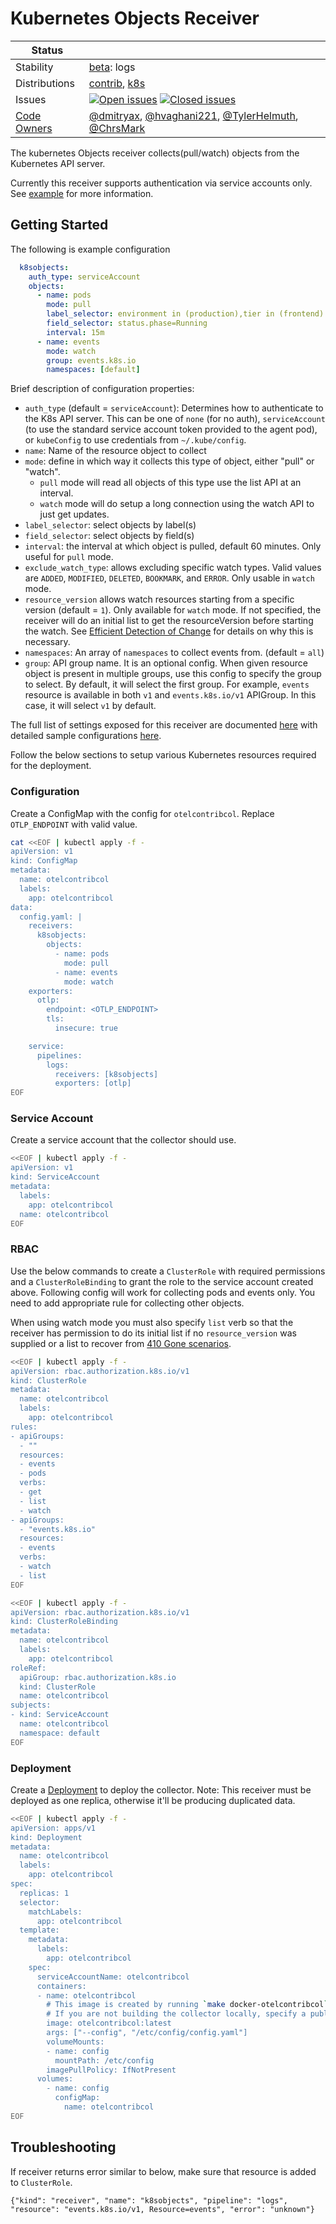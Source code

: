 # Kubernetes Objects Receiver

<!-- status autogenerated section -->
| Status        |           |
| ------------- |-----------|
| Stability     | [beta]: logs   |
| Distributions | [contrib], [k8s] |
| Issues        | [![Open issues](https://img.shields.io/github/issues-search/open-telemetry/opentelemetry-collector-contrib?query=is%3Aissue%20is%3Aopen%20label%3Areceiver%2Fk8sobjects%20&label=open&color=orange&logo=opentelemetry)](https://github.com/open-telemetry/opentelemetry-collector-contrib/issues?q=is%3Aopen+is%3Aissue+label%3Areceiver%2Fk8sobjects) [![Closed issues](https://img.shields.io/github/issues-search/open-telemetry/opentelemetry-collector-contrib?query=is%3Aissue%20is%3Aclosed%20label%3Areceiver%2Fk8sobjects%20&label=closed&color=blue&logo=opentelemetry)](https://github.com/open-telemetry/opentelemetry-collector-contrib/issues?q=is%3Aclosed+is%3Aissue+label%3Areceiver%2Fk8sobjects) |
| [Code Owners](https://github.com/open-telemetry/opentelemetry-collector-contrib/blob/main/CONTRIBUTING.md#becoming-a-code-owner)    | [@dmitryax](https://www.github.com/dmitryax), [@hvaghani221](https://www.github.com/hvaghani221), [@TylerHelmuth](https://www.github.com/TylerHelmuth), [@ChrsMark](https://www.github.com/ChrsMark) |

[beta]: https://github.com/open-telemetry/opentelemetry-collector/blob/main/docs/component-stability.md#beta
[contrib]: https://github.com/open-telemetry/opentelemetry-collector-releases/tree/main/distributions/otelcol-contrib
[k8s]: https://github.com/open-telemetry/opentelemetry-collector-releases/tree/main/distributions/otelcol-k8s
<!-- end autogenerated section -->

The kubernetes Objects receiver collects(pull/watch) objects from the Kubernetes API server.

Currently this receiver supports authentication via service accounts only.
See [example](#example) for more information.

## Getting Started

The following is example configuration

```yaml
  k8sobjects:
    auth_type: serviceAccount
    objects:
      - name: pods
        mode: pull
        label_selector: environment in (production),tier in (frontend)
        field_selector: status.phase=Running
        interval: 15m
      - name: events
        mode: watch
        group: events.k8s.io
        namespaces: [default]
```

Brief description of configuration properties:
- `auth_type` (default = `serviceAccount`): Determines how to authenticate to
the K8s API server. This can be one of `none` (for no auth), `serviceAccount`
(to use the standard service account token provided to the agent pod), or
`kubeConfig` to use credentials from `~/.kube/config`.
- `name`: Name of the resource object to collect
- `mode`: define in which way it collects this type of object, either "pull" or "watch".
  - `pull` mode will read all objects of this type use the list API at an interval.
  - `watch` mode will do setup a long connection using the watch API to just get updates.
- `label_selector`: select objects by label(s)
- `field_selector`: select objects by field(s)
- `interval`: the interval at which object is pulled, default 60 minutes. Only useful for `pull` mode.
- `exclude_watch_type`: allows excluding specific watch types. Valid values are `ADDED`, `MODIFIED`, `DELETED`, `BOOKMARK`, and `ERROR`. Only usable in `watch` mode.
- `resource_version` allows watch resources starting from a specific version (default = `1`). Only available for `watch` mode. If not specified, the receiver will do an initial list to get the resourceVersion before starting the watch. See [Efficient Detection of Change](https://kubernetes.io/docs/reference/using-api/api-concepts/#efficient-detection-of-changes) for details on why this is necessary.
- `namespaces`: An array of `namespaces` to collect events from. (default = `all`)
- `group`: API group name. It is an optional config. When given resource object is present in multiple groups,
use this config to specify the group to select. By default, it will select the first group.
For example, `events` resource is available in both `v1` and `events.k8s.io/v1` APIGroup. In 
this case, it will select `v1` by default.


The full list of settings exposed for this receiver are documented [here](./config.go)
with detailed sample configurations [here](./testdata/config.yaml).

Follow the below sections to setup various Kubernetes resources required for the deployment.

### Configuration

Create a ConfigMap with the config for `otelcontribcol`. Replace `OTLP_ENDPOINT`
with valid value.

```bash
cat <<EOF | kubectl apply -f -
apiVersion: v1
kind: ConfigMap
metadata:
  name: otelcontribcol
  labels:
    app: otelcontribcol
data:
  config.yaml: |
    receivers:
      k8sobjects:
        objects:
          - name: pods
            mode: pull
          - name: events
            mode: watch
    exporters:
      otlp:
        endpoint: <OTLP_ENDPOINT>
        tls:
          insecure: true

    service:
      pipelines:
        logs:
          receivers: [k8sobjects]
          exporters: [otlp]
EOF
```

### Service Account

Create a service account that the collector should use.

```bash
<<EOF | kubectl apply -f -
apiVersion: v1
kind: ServiceAccount
metadata:
  labels:
    app: otelcontribcol
  name: otelcontribcol
EOF
```

### RBAC

Use the below commands to create a `ClusterRole` with required permissions and a
`ClusterRoleBinding` to grant the role to the service account created above.
Following config will work for collecting pods and events only. You need to add
appropriate rule for collecting other objects.

When using watch mode you must also specify `list` verb so that the receiver has permission to do its initial list if no
`resource_version` was supplied or a list to recover from [410 Gone scenarios](https://kubernetes.io/docs/reference/using-api/api-concepts/#410-gone-responses). 

```bash
<<EOF | kubectl apply -f -
apiVersion: rbac.authorization.k8s.io/v1
kind: ClusterRole
metadata:
  name: otelcontribcol
  labels:
    app: otelcontribcol
rules:
- apiGroups:
  - ""
  resources:
  - events
  - pods
  verbs:
  - get
  - list
  - watch
- apiGroups: 
  - "events.k8s.io"
  resources:
  - events
  verbs:
  - watch
  - list
EOF
```

```bash
<<EOF | kubectl apply -f -
apiVersion: rbac.authorization.k8s.io/v1
kind: ClusterRoleBinding
metadata:
  name: otelcontribcol
  labels:
    app: otelcontribcol
roleRef:
  apiGroup: rbac.authorization.k8s.io
  kind: ClusterRole
  name: otelcontribcol
subjects:
- kind: ServiceAccount
  name: otelcontribcol
  namespace: default
EOF
```

### Deployment

Create a [Deployment](https://kubernetes.io/docs/concepts/workloads/controllers/deployment/) to deploy the collector.
Note: This receiver must be deployed as one replica, otherwise it'll be producing duplicated data.

```bash
<<EOF | kubectl apply -f -
apiVersion: apps/v1
kind: Deployment
metadata:
  name: otelcontribcol
  labels:
    app: otelcontribcol
spec:
  replicas: 1
  selector:
    matchLabels:
      app: otelcontribcol
  template:
    metadata:
      labels:
        app: otelcontribcol
    spec:
      serviceAccountName: otelcontribcol
      containers:
      - name: otelcontribcol
        # This image is created by running `make docker-otelcontribcol`.
        # If you are not building the collector locally, specify a published image: `otel/opentelemetry-collector-contrib`
        image: otelcontribcol:latest
        args: ["--config", "/etc/config/config.yaml"]
        volumeMounts:
        - name: config
          mountPath: /etc/config
        imagePullPolicy: IfNotPresent
      volumes:
        - name: config
          configMap:
            name: otelcontribcol
EOF
```

## Troubleshooting

If receiver returns error similar to below, make sure that resource is added to `ClusterRole`.
```
{"kind": "receiver", "name": "k8sobjects", "pipeline": "logs", "resource": "events.k8s.io/v1, Resource=events", "error": "unknown"}
```

